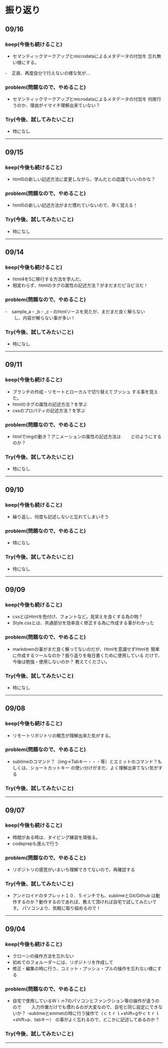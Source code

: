 # 振り返り

## 09/16

### keep(今後も続けること)

- セマンティックマークアップとmicrodataによるメタデータの付加を
  忘れ無い様にする。

-　正直、再度自分で行えないの様な気が...



### problem(問題なので、やめること)

- セマンティックマークアップとmicrodataによるメタデータの付加を
  何故行うのか、理由がイマイチ理解出来ていない？

### Try(今後、試してみたいこと)

- 特になし

---
## 09/15

### keep(今後も続けること)

- html5の新しい記述方法に変更しながら、学んだとの認識でいいのかな？



### problem(問題なので、やめること)

-  html5の新しい記述方法がまだ慣れていないので、早く覚える！

### Try(今後、試してみたいこと)

- 特になし

---
## 09/14

### keep(今後も続けること)

- html4を5に移行する方法を学んだ。
- 相変わらず、htmlのタグの属性の記述方法？がまだまだピヨピヨだ！


### problem(問題なので、やめること)

-　sample_a・_b・_c・のhtmlソースを見たが、まだまだ良く解らない
　　し、内容が解らない事が多い！

### Try(今後、試してみたいこと)

- 特になし

---
## 09/11

### keep(今後も続けること)

- ブランチの作成・リモートとローカルで切り替えてプッシュ
  する事を覚えた。
- htmlのタグの属性の記述方法？を学ぶ
- cssのプロパティの記述方法？を学ぶ

### problem(問題なので、やめること)

- htmlでimgの動き？アニメーションの属性の記述方法は
　　どのようにするのか？

### Try(今後、試してみたいこと)

- 特になし

---
## 09/10

### keep(今後も続けること)

- 繰り返し、何度も記述しないと忘れてしまいそう


### problem(問題なので、やめること)

- 特になし

### Try(今後、試してみたいこと)

- 特になし

---

## 09/09

### keep(今後も続けること)

- cssとはHtmlを色付け、フォントなど。見栄えを良くする為の物？
- Style.cssとは、共通部分を効率良く修正する為に作成する事がわかった

### problem(問題なので、やめること)

- markdownの事がまだ良く解ってないのだが、Htmlを意識せずHtmlを
  簡単に作成するツールなのか？振り返りを毎日書くために使用している
  だけで、今後は勉強・使用しないのか？
  教えてください。

### Try(今後、試してみたいこと)

- 特になし

---

## 09/08

### keep(今後も続けること)

- リモートリポジトリの概念が理解出来た気がする。

### problem(問題なので、やめること)

- sublimeのコマンド？（img→Tabキー・・・等）とエミットのコマンド？もしくは、ショートカットキー
の使い分けがまだ、よく理解出来てない気がする

### Try(今後、試してみたいこと)


---
## 09/07

### keep(今後も続けること)

- 時間がある時は、タイピング練習を頑張る。
- codeprepも進んで行う

### problem(問題なので、やめること)

- リポジトリの感覚がいまいち理解できてないので、再確認する

### Try(今後、試してみたいこと)

- アンドロイドのタブレット１０．５インチでも、sublimeとGit/Github
は動作するのか？動作するのであれば、教えて頂ければ自宅で試してみたいです。
パソコンより、気軽に取り組めるので！


---

## 09/04

### keep(今後も続けること)

- クローンの操作方法を忘れない
- 初めてのフォルーダーには、リポジトリを作成して
- 修正・編集の時に行う、コミット・プッシュ・プルの操作を忘れない様にする

### problem(問題なので、やめること)

- 自宅で使用しているＷｉｎ7のパソコンとファンクション等の操作が違うのので
　　入力作業だけでも慣れるのが大変なので、自宅と同じ設定にできないか？
-sublimeとemmetの時に行う操作で（ｃｔｒｌ+shift+gやｃｔｒｌ+shift+p、tabキー）
の事がよく忘れるので、どこかに記述してあるのか？

### Try(今後、試してみたいこと)



---